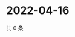 # 2022-04-16

共 0 条

<!-- BEGIN WEIBO -->
<!-- 最后更新时间 Sat Apr 16 2022 05:00:47 GMT+0800 (China Standard Time) -->

<!-- END WEIBO -->
